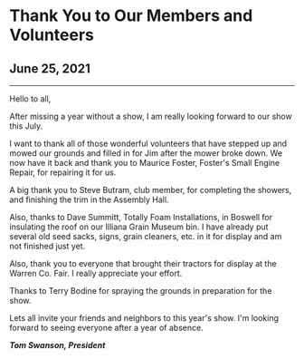 # Thank You to Our Members and Volunteers

## June 25, 2021

---

Hello to all,

After missing a year without a show, I am really looking forward to our show this July.

I want to thank all of those wonderful volunteers that have stepped up and mowed our grounds and filled in for Jim after the mower broke down. We now have it back and thank you to Maurice Foster, Foster's Small Engine Repair, for repairing it for us.

A big thank you to Steve Butram, club member, for completing the showers, and finishing the trim in the Assembly Hall.

Also, thanks to Dave Summitt, Totally Foam Installations, in Boswell for insulating the roof on our Illiana Grain Museum bin. I have already put several old seed sacks, signs, grain cleaners, etc. in it for display and am not finished just yet.

Also, thank you to everyone that brought their tractors for display at the Warren Co. Fair. I really appreciate your effort.

Thanks to Terry Bodine for spraying the grounds in preparation for the show.

Lets all invite your friends and neighbors to this year's show. I'm looking forward to seeing everyone after a year of absence.

***Tom Swanson, President***
